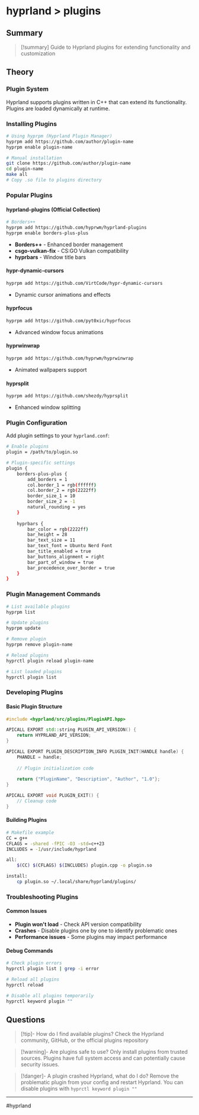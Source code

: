 # hyprland > plugins

## Summary
> [!summary]
> Guide to Hyprland plugins for extending functionality and customization

## Theory

### Plugin System
Hyprland supports plugins written in C++ that can extend its functionality. Plugins are loaded dynamically at runtime.

### Installing Plugins
```bash
# Using hyprpm (Hyprland Plugin Manager)
hyprpm add https://github.com/author/plugin-name
hyprpm enable plugin-name

# Manual installation
git clone https://github.com/author/plugin-name
cd plugin-name
make all
# Copy .so file to plugins directory
```

### Popular Plugins

#### **hyprland-plugins (Official Collection)**
```bash
# Borders++
hyprpm add https://github.com/hyprwm/hyprland-plugins
hyprpm enable borders-plus-plus
```
- **Borders++** - Enhanced border management
- **csgo-vulkan-fix** - CS:GO Vulkan compatibility
- **hyprbars** - Window title bars

#### **hypr-dynamic-cursors**
```bash
hyprpm add https://github.com/VirtCode/hypr-dynamic-cursors
```
- Dynamic cursor animations and effects

#### **hyprfocus**
```bash
hyprpm add https://github.com/pyt0xic/hyprfocus
```
- Advanced window focus animations

#### **hyprwinwrap**
```bash
hyprpm add https://github.com/hyprwm/hyprwinwrap
```
- Animated wallpapers support

#### **hyprsplit**
```bash
hyprpm add https://github.com/shezdy/hyprsplit
```
- Enhanced window splitting

### Plugin Configuration
Add plugin settings to your `hyprland.conf`:

```bash
# Enable plugins
plugin = /path/to/plugin.so

# Plugin-specific settings
plugin {
    borders-plus-plus {
        add_borders = 1
        col.border_1 = rgb(ffffff)
        col.border_2 = rgb(2222ff)
        border_size_1 = 10
        border_size_2 = -1
        natural_rounding = yes
    }
    
    hyprbars {
        bar_color = rgb(2222ff)
        bar_height = 28
        bar_text_size = 11
        bar_text_font = Ubuntu Nerd Font
        bar_title_enabled = true
        bar_buttons_alignment = right
        bar_part_of_window = true
        bar_precedence_over_border = true
    }
}
```

### Plugin Management Commands
```bash
# List available plugins
hyprpm list

# Update plugins
hyprpm update

# Remove plugin
hyprpm remove plugin-name

# Reload plugins
hyprctl plugin reload plugin-name

# List loaded plugins
hyprctl plugin list
```

### Developing Plugins

#### Basic Plugin Structure
```cpp
#include <hyprland/src/plugins/PluginAPI.hpp>

APICALL EXPORT std::string PLUGIN_API_VERSION() {
    return HYPRLAND_API_VERSION;
}

APICALL EXPORT PLUGIN_DESCRIPTION_INFO PLUGIN_INIT(HANDLE handle) {
    PHANDLE = handle;
    
    // Plugin initialization code
    
    return {"PluginName", "Description", "Author", "1.0"};
}

APICALL EXPORT void PLUGIN_EXIT() {
    // Cleanup code
}
```

#### Building Plugins
```bash
# Makefile example
CC = g++
CFLAGS = -shared -fPIC -O3 -std=c++23
INCLUDES = -I/usr/include/hyprland

all:
	$(CC) $(CFLAGS) $(INCLUDES) plugin.cpp -o plugin.so

install:
	cp plugin.so ~/.local/share/hyprland/plugins/
```

### Troubleshooting Plugins

#### Common Issues
- **Plugin won't load** - Check API version compatibility
- **Crashes** - Disable plugins one by one to identify problematic ones
- **Performance issues** - Some plugins may impact performance

#### Debug Commands
```bash
# Check plugin errors
hyprctl plugin list | grep -i error

# Reload all plugins
hyprctl reload

# Disable all plugins temporarily
hyprctl keyword plugin ""
```

## Questions

> [!tip]- How do I find available plugins?
> Check the Hyprland community, GitHub, or the official plugins repository

> [!warning]- Are plugins safe to use?
> Only install plugins from trusted sources. Plugins have full system access and can potentially cause security issues.

> [!danger]- A plugin crashed Hyprland, what do I do?
> Remove the problematic plugin from your config and restart Hyprland. You can disable plugins with `hyprctl keyword plugin ""`

- - -
#hyprland
